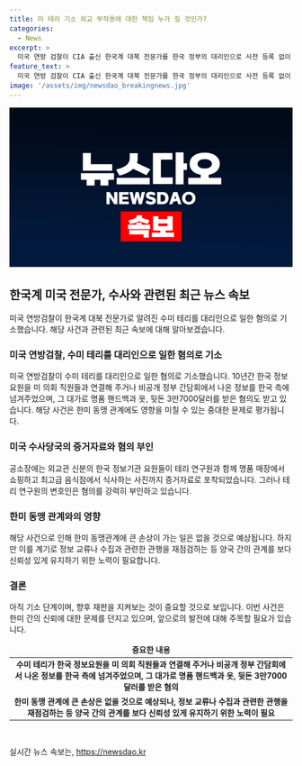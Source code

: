 ```yaml
---
title: 미 테리 기소 외교 부작용에 대한 책임 누가 질 것인가?
categories:
  - News
excerpt: >
  미국 연방 검찰이 CIA 출신 한국계 대북 전문가를 한국 정부의 대리인으로 사전 등록 없이 일한 혐의로 기소했다. 테리 연구원은 한국 정보요원을 미 의회 직원들과 연결해주고, 미국 국무장관이 참여한 비공개 모임에서 얻은 정보를 넘겨준 혐의를 받고 있다. 이로 인해 한미 동맹관계에 큰 손상은 없을 것으로 보이지만, 양국 간 정보 교류에 대한 관행을 재점검하는 계기로 삼아야 하며, 보다 투명하고 적극적인 공공외교가 필요하다는 지적이 나온다.
feature_text: >
  미국 연방 검찰이 CIA 출신 한국계 대북 전문가를 한국 정부의 대리인으로 사전 등록 없이 일한 혐의로 기소했다. 테리 연구원은 한국 정보요원을 미 의회 직원들과 연결해주고, 미국 국무장관이 참여한 비공개 모임에서 얻은 정보를 넘겨준 혐의를 받고 있다. 이로 인해 한미 동맹관계에 큰 손상은 없을 것으로 보이지만, 양국 간 정보 교류에 대한 관행을 재점검하는 계기로 삼아야 하며, 보다 투명하고 적극적인 공공외교가 필요하다는 지적이 나온다.
image: '/assets/img/newsdao_breakingnews.jpg'
---
```


<p><img src="/assets/img/newsdao_breakingnews.jpg" alt="flaretime 속보" /></p>

<h2 data-ke-size="size26">한국계 미국 전문가, 수사와 관련된 최근 뉴스 속보</h2>

<p data-ke-size="size16">미국 연방검찰이 한국계 대북 전문가로 알려진 수미 테리를 대리인으로 일한 혐의로 기소했습니다. 해당 사건과 관련된 최근 속보에 대해 알아보겠습니다.</p>

<h3><b>미국 연방검찰, 수미 테리를 대리인으로 일한 혐의로 기소</b></h3>

<p data-ke-size="size16">미국 연방검찰이 수미 테리를 대리인으로 일한 혐의로 기소했습니다. 10년간 한국 정보요원을 미 의회 직원들과 연결해 주거나 비공개 정부 간담회에서 나온 정보를 한국 측에 넘겨주었으며, 그 대가로 명품 핸드백과 옷, 뒷돈 3만7000달러를 받은 혐의도 받고 있습니다. 해당 사건은 한미 동맹 관계에도 영향을 미칠 수 있는 중대한 문제로 평가됩니다.</p>

<h3><b>미국 수사당국의 증거자료와 혐의 부인</b></h3>

<p data-ke-size="size16">공소장에는 외교관 신분의 한국 정보기관 요원들이 테리 연구원과 함께 명품 매장에서 쇼핑하고 최고급 음식점에서 식사하는 사진까지 증거자료로 포착되었습니다. 그러나 테리 연구원의 변호인은 혐의를 강력히 부인하고 있습니다.</p>

<h3><b>한미 동맹 관계와의 영향</b></h3>

<p data-ke-size="size16">해당 사건으로 인해 한미 동맹관계에 큰 손상이 가는 일은 없을 것으로 예상됩니다. 하지만 이를 계기로 정보 교류나 수집과 관련한 관행을 재점검하는 등 양국 간의 관계를 보다 신뢰성 있게 유지하기 위한 노력이 필요합니다.</p>

<h3><b>결론</b></h3>

<p data-ke-size="size16">아직 기소 단계이며, 향후 재판을 지켜보는 것이 중요할 것으로 보입니다. 이번 사건은 한미 간의 신뢰에 대한 문제를 던지고 있으며, 앞으로의 발전에 대해 주목할 필요가 있습니다.</p>

<table>
<thead>
<tr>
<td style="text-align: center; height: 17px;"><b>중요한 내용</b></td>
</tr>
</thead>
<tbody>
<tr>
<td style="text-align: center; height: 17px;"><b>수미 테리가 한국 정보요원을 미 의회 직원들과 연결해 주거나 비공개 정부 간담회에서 나온 정보를 한국 측에 넘겨주었으며, 그 대가로 명품 핸드백과 옷, 뒷돈 3만7000달러를 받은 혐의</b></td>
</tr>
<tr>
<td style="text-align: center; height: 17px;"><b>한미 동맹 관계에 큰 손상은 없을 것으로 예상되나, 정보 교류나 수집과 관련한 관행을 재점검하는 등 양국 간의 관계를 보다 신뢰성 있게 유지하기 위한 노력이 필요</b></td>
</tr>
</tbody>
</table>

<p data-ke-size="size16">&nbsp;</p>
실시간 뉴스 속보는, <a href="https://newsdao.kr" rel="dofollow">https://newsdao.kr</a>


